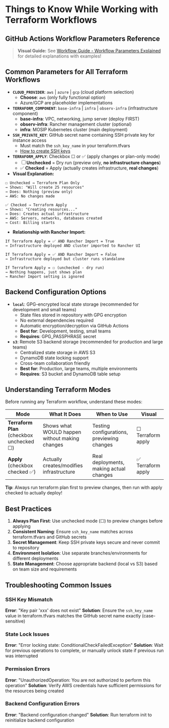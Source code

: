 # Things to Know While Working with Terraform Workflows

## GitHub Actions Workflow Parameters Reference

> **Visual Guide:** See [Workflow Guide - Workflow Parameters Explained](WORKFLOW_GUIDE.md#workflow-parameters-explained) for detailed explanations with examples!

## Common Parameters for All Terraform Workflows

- **`CLOUD_PROVIDER`**: `aws` | `azure` | `gcp` (cloud platform selection)
  - **Choose**: `aws` (only fully functional option)
  - Azure/GCP are placeholder implementations
- **`TERRAFORM_COMPONENT`**: `base-infra` | `infra` | `observ-infra` (infrastructure component)
  - **base-infra**: VPC, networking, jump server (deploy FIRST)
  - **observ-infra**: Rancher management cluster (optional)
  - **infra**: MOSIP Kubernetes cluster (main deployment)
- **`SSH_PRIVATE_KEY`**: GitHub secret name containing SSH private key for instance access
  - Must match the `ssh_key_name` in your terraform.tfvars
  - [How to create SSH keys](SECRET_GENERATION_GUIDE.md#1-ssh-keys)
- **`TERRAFORM_APPLY`**: Checkbox ☐ or ✅ (apply changes or plan-only mode)
  - ☐ **Unchecked** = Dry run (preview only, **no infrastructure changes**)
  - ✅ **Checked** = Apply (actually creates infrastructure, **real changes**)
- **Visual Explanation:**

```
☐ Unchecked → Terraform Plan Only
→ Shows: "Will create 25 resources"
→ Does: Nothing (preview only)
→ AWS: No changes made

✅ Checked → Terraform Apply
→ Shows: "Creating resources..."
→ Does: Creates actual infrastructure
→ AWS: Servers, networks, databases created
→ Cost: Billing starts
```

- **Relationship with Rancher Import:**

```
If Terraform Apply = ✅ AND Rancher Import = True
→ Infrastructure deployed AND cluster imported to Rancher UI

If Terraform Apply = ✅ AND Rancher Import = False 
→ Infrastructure deployed but cluster runs standalone

If Terraform Apply = ☐ (unchecked - dry run)
→ Nothing happens, just shows plan
→ Rancher Import setting is ignored
```

## Backend Configuration Options

- **`local`**: GPG-encrypted local state storage (recommended for development and small teams)
  - State files stored in repository with GPG encryption
  - No external dependencies required
  - Automatic encryption/decryption via GitHub Actions
  - **Best for**: Development, testing, small teams
  - **Requires**: GPG_PASSPHRASE secret
- **`s3`**: Remote S3 backend storage (recommended for production and large teams)
  - Centralized state storage in AWS S3
  - DynamoDB state locking support
  - Cross-team collaboration friendly
  - **Best for**: Production, large teams, multiple environments
  - **Requires**: S3 bucket and DynamoDB table setup

## Understanding Terraform Modes

Before running any Terraform workflow, understand these modes:

| Mode                                             | What It Does                                   | When to Use                                | Visual             |
| ------------------------------------------------ | ---------------------------------------------- | ------------------------------------------ | ------------------ |
| **Terraform Plan** (checkbox unchecked ☐) | Shows what WOULD happen without making changes | Testing configurations, previewing changes | ☐ Terraform apply |
| **Apply** (checkbox checked ✅)            | Actually creates/modifies infrastructure       | Real deployments, making actual changes    | ✅ Terraform apply |

**Tip**: Always run terraform plan first to preview changes, then run with apply checked to actually deploy!

## Best Practices

1. **Always Plan First**: Use unchecked mode (☐) to preview changes before applying
2. **Consistent Naming**: Ensure `ssh_key_name` matches across terraform.tfvars and GitHub secrets
3. **Secret Management**: Keep SSH private keys secure and never commit to repository
4. **Environment Isolation**: Use separate branches/environments for different deployments
5. **State Management**: Choose appropriate backend (local vs S3) based on team size and requirements

## Troubleshooting Common Issues

### SSH Key Mismatch
**Error**: "Key pair 'xxx' does not exist"
**Solution**: Ensure the `ssh_key_name` value in terraform.tfvars matches the GitHub secret name exactly (case-sensitive)

### State Lock Issues
**Error**: "Error locking state: ConditionalCheckFailedException"
**Solution**: Wait for previous operations to complete, or manually unlock state if previous run was interrupted

### Permission Errors
**Error**: "UnauthorizedOperation: You are not authorized to perform this operation"
**Solution**: Verify AWS credentials have sufficient permissions for the resources being created

### Backend Configuration Errors
**Error**: "Backend configuration changed"
**Solution**: Run terraform init to reinitialize backend configuration